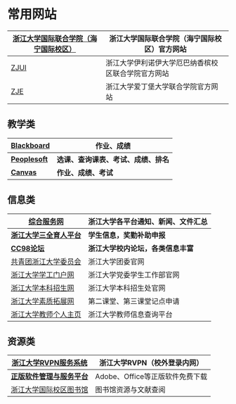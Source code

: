 # 常用网站

| [浙江大学国际联合学院（海宁国际校区）](https://www.intl.zju.edu.cn/) | 浙江大学国际联合学院（海宁国际校区）官方网站       |
| -------------------------------------------------------------------- | -------------------------------------------------- |
| [ZJUI](https://zjui.intl.zju.edu.cn/)                                | 浙江大学伊利诺伊大学厄巴纳香槟校区联合学院官方网站 |
| [ZJE](https://zje.intl.zju.edu.cn/)                                  | 浙江大学爱丁堡大学联合学院官方网站                 |

## 教学类

| [**Blackboard**](https://learn.intl.zju.edu.cn/) | **作业、成绩**                       |
| ------------------------------------------------ | ------------------------------------ |
| [**Peoplesoft**](https://scrsprd.zju.edu.cn/)    | **选课、查询课表、考试、成绩、排名** |
| [**Canvas**](https://canvas.illinois.edu/)       | **作业、成绩、考试**                 |

## 信息类

| [**综合服务网**](https://zhfw.zju.edu.cn/)              | **浙江大学各平台通知、新闻、文件汇总** |
| ------------------------------------------------------- | -------------------------------------- |
| [**浙江大学三全育人平台**](http://eta.zju.edu.cn)       | **学生信息，奖勤补助申报**             |
| [**CC98论坛**](https://www.cc98.org/)                   | **浙江大学校内论坛，各类信息丰富**     |
| [共青团浙江大学委员会](https://zjutw.zju.edu.cn/)       | 浙江大学团委官网                       |
| [浙江大学学工门户网](http://www.xgb.zju.edu.cn/)        | 浙江大学党委学生工作部官网             |
| [浙江大学本科招生网](https://zdzsc.zju.edu.cn/)         | 浙江大学本科招生处官网                 |
| [浙江大学素质拓展网](http://www.youth.zju.edu.cn/sztz/) | 第二课堂、第三课堂记点申请             |
| [浙江大学教师个人主页](https://person.zju.edu.cn)       | 浙江大学教师信息查询平台               |

## 资源类
| [浙江大学RVPN服务系统](https://rvpn.zju.edu.cn)                            | 浙江大学RVPN（校外登录内网）    |
| -------------------------------------------------------------------------- | ------------------------------- |
| [**正版软件管理与服务平台**](http://ms-zju-edu-cn.webvpn.zju.edu.cn:8001/) | Adobe、Office等正版软件免费下载 |
| [浙江大学国际校区图书馆](https://lib.intl.zju.edu.cn/)                     | 图书馆资源与文献查阅            |
